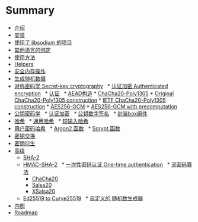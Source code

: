 # Summary

* [介绍](README.md)
* [安装](installation/README.md)
* [使用了 libsodium 的项目](libsodium_users/README.md)
* [其他语言的绑定](bindings_for_other_languages/README.md)
* [使用方法](usage/README.md)
* [Helpers](helpers/README.md)
* [安全内存操作](helpers/memory_management.md)
* [生成随机数据](generating_random_data/README.md)
* [对称密码学 Secret-key cryptography](secret-key_cryptography/README.md)
   * [认证加密 Authenticated encryption](secret-key_cryptography/authenticated_encryption.md)
   * [认证](secret-key_cryptography/secret-key_authentication.md)
   * [AEAD构造](secret-key_cryptography/aead.md)
       * [ChaCha20-Poly1305](secret-key_cryptography/chacha20-poly1305.md)
           * [Original ChaCha20-Poly1305 construction](secret-key_cryptography/original_chacha20-poly1305_construction.md)
           * [IETF ChaCha20-Poly1305 construction](secret-key_cryptography/ietf_chacha20-poly1305_construction.md)
       * [AES256-GCM](secret-key_cryptography/aes-256-gcm.md)
           * [AES256-GCM with precomputation](secret-key_cryptography/aes-gcm_with_precomputation.md)
* [公钥密码学](public-key_cryptography/README.md)
   * [认证加密](public-key_cryptography/authenticated_encryption.md)
   * [公钥数字签名](public-key_cryptography/public-key_signatures.md)
   * [封装box组件](public-key_cryptography/sealed_boxes.md)
* [哈希](hashing/README.md)
   * [通用哈希](hashing/generic_hashing.md)
   * [短输入哈希](hashing/short-input_hashing.md)
* [用户密码哈希](password_hashing/README.md)
   * [Argon2 函数](password_hashing/the_argon2i_function.md)
   * [Scrypt 函数](password_hashing/scrypt.md)
* [密钥交换](advanced/scalar_multiplication.md)
* [密钥衍生](key_derivation/README.md)
* [高级](advanced/README.md)
   * [SHA-2](advanced/sha-2_hash_function.md)
   * [HMAC-SHA-2](advanced/hmac-sha2.md)
   * [一次性密码认证 One-time authentication](advanced/poly1305.md)
   * [流密码算法](advanced/stream_ciphers.md)
       * [ChaCha20](advanced/chacha20.md)
       * [Salsa20](advanced/salsa20.md)
       * [XSalsa20](advanced/xsalsa20.md)
   * [Ed25519 to Curve25519](advanced/ed25519-curve25519.md)
   * [自定义的 随机数生成器](advanced/custom_rng.md)
* [内部](internals/README.md)
* [Roadmap](internals/roadmap.md)

